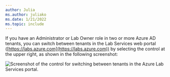 ```yaml
---
author: Julia
ms.author: juliako
ms.date: 1/21/2022
ms.topic: include
---
```


If you have an Administrator or Lab Owner role in two or more Azure AD tenants, you can switch between tenants in the Lab Services web portal ([https://labs.azure.com](https://labs.azure.com)) by selecting the control at the upper right, as shown in the following screenshot: 

![Screenshot of the control for switching between tenants in the Azure Lab Services portal.](../media/multi-tenant-support/picker.png)
